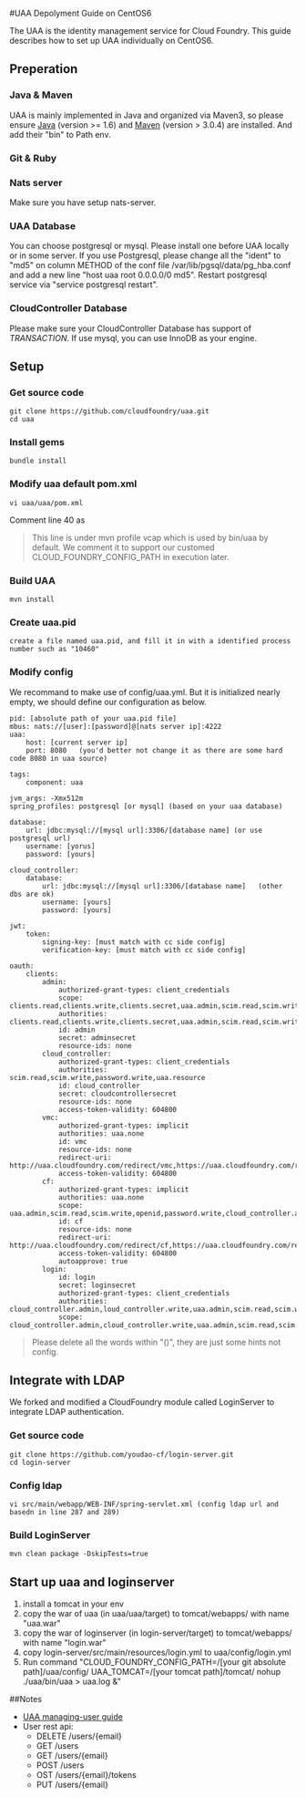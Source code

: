 #UAA Depolyment Guide on CentOS6

The UAA is the identity management service for Cloud Foundry.
This guide describes how to set up UAA individually on CentOS6. 

## Preperation
### Java & Maven 
UAA is mainly implemented in Java and organized via Maven3, so please ensure [Java](http://www.oracle.com/technetwork/java/javase/downloads) (version >= 1.6) and [Maven](http://maven.apache.org/download.cgi) (version > 3.0.4) are installed. And add their "bin" to Path env.

### Git & Ruby 

### Nats server
Make sure you have setup nats-server.

### UAA Database
You can choose postgresql or mysql. Please install one before UAA locally or in some server.
If you use Postgresql, please change all the "ident" to "md5" on column METHOD of the conf file /var/lib/pgsql/data/pg_hba.conf and add a new line "host uaa root 0.0.0.0/0 md5". Restart postgresql service via "service postgresql restart".

### CloudController Database
Please make sure your CloudController Database has support of *TRANSACTION*. If use mysql, you can use InnoDB as your engine.

## Setup
### Get source code

    git clone https://github.com/cloudfoundry/uaa.git
	cd uaa
	
### Install gems

	bundle install

### Modify uaa default pom.xml
	
	vi uaa/uaa/pom.xml
	
Comment line 40 as 
	<!--<CLOUD_FOUNDRY_CONFIG_PATH>${project.basedir}/src/test/resources/test/profiles/vcap</CLOUD_FOUNDRY_CONFIG_PATH>-->
> This line is under mvn profile vcap which is used by bin/uaa by default. We comment it to support our customed CLOUD_FOUNDRY_CONFIG_PATH in execution later.

### Build UAA
	
	mvn install

### Create uaa.pid

	create a file named uaa.pid, and fill it in with a identified process number such as "10460"
	
### Modify config
We recommand to make use of config/uaa.yml. But it is initialized nearly empty, we should define our configuration as below.
	
	pid: [absolute path of your uaa.pid file]
	mbus: nats://[user]:[password]@[nats server ip]:4222
	uaa:
		host: [current server ip]
		port: 8080   (you'd better not change it as there are some hard code 8080 in uaa source)

	tags:
		component: uaa

	jvm_args: -Xmx512m
	spring_profiles: postgresql [or mysql] (based on your uaa database) 
		
	database:
		url: jdbc:mysql://[mysql url]:3306/[database name] (or use postgresql url)
		username: [yorus]
		password: [yours]

	cloud_controller:
		database:
			url: jdbc:mysql://[mysql url]:3306/[database name]   (other dbs are ok)
			username: [yours]
			password: [yours]

	jwt:
		token:
			signing-key: [must match with cc side config]
			verification-key: [must match with cc side config]

	oauth:
		clients:
			admin:
				authorized-grant-types: client_credentials
				scope: clients.read,clients.write,clients.secret,uaa.admin,scim.read,scim.write
				authorities: clients.read,clients.write,clients.secret,uaa.admin,scim.read,scim.write
				id: admin
				secret: adminsecret
				resource-ids: none
			cloud_controller:
				authorized-grant-types: client_credentials
				authorities: scim.read,scim.write,password.write,uaa.resource
				id: cloud_controller
				secret: cloudcontrollersecret
				resource-ids: none
				access-token-validity: 604800
			vmc:
				authorized-grant-types: implicit
				authorities: uaa.none
				id: vmc
				resource-ids: none
				redirect-uri: http://uaa.cloudfoundry.com/redirect/vmc,https://uaa.cloudfoundry.com/redirect/vmc
				access-token-validity: 604800
			cf:
				authorized-grant-types: implicit
				authorities: uaa.none
				scope: uaa.admin,scim.read,scim.write,openid,password.write,cloud_controller.admin,cloud_controller.read,cloud_controller.write
				id: cf
				resource-ids: none
				redirect-uri: http://uaa.cloudfoundry.com/redirect/cf,https://uaa.cloudfoundry.com/redirect/cf
				access-token-validity: 604800
				autoapprove: true
			login:
				id: login
				secret: loginsecret
				authorized-grant-types: client_credentials
				authorities: cloud_controller.admin,loud_controller.write,uaa.admin,scim.read,scim.write,openid,password.write
				scope: cloud_controller.admin,cloud_controller.write,uaa.admin,scim.read,scim.write,openid,password.write

>Please delete all the words within "()", they are just some hints not config.


## Integrate with LDAP

We forked and modified a CloudFoundry module called LoginServer to integrate LDAP authentication. 

### Get source code

	git clone https://github.com/youdao-cf/login-server.git
	cd login-server

### Config ldap

	vi src/main/webapp/WEB-INF/spring-servlet.xml (config ldap url and basedn in line 287 and 289)

### Build LoginServer

	mvn clean package -DskipTests=true

## Start up uaa and loginserver

1. install a tomcat in your env
2. copy the war of uaa (in uaa/uaa/target) to tomcat/webapps/ with name "uaa.war"
3. copy the war of loginserver (in login-server/target) to tomcat/webapps/ with name "login.war"
4. copy login-server/src/main/resources/login.yml to uaa/config/login.yml
5. Run command "CLOUD_FOUNDRY_CONFIG_PATH=/[your git absolute path]/uaa/config/ UAA_TOMCAT=/[your tomcat path]/tomcat/ nohup ./uaa/bin/uaa > uaa.log &"

##Notes
* [UAA managing-user guide](http://cloudfoundry.github.com/docs/running/managing-users/)
* User rest api:
	* DELETE /users/{email}
	* GET /users
	* GET /users/{email}
	* POST /users
	* OST /users/{email}/tokens
	* PUT /users/{email}
